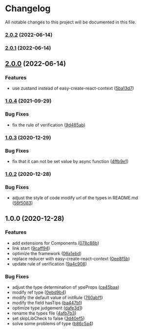# Changelog

All notable changes to this project will be documented in this file.

### [2.0.2](https://github.com/zixiCat/form-bunch/compare/v2.0.1...v2.0.2) (2022-06-14)

### [2.0.1](https://github.com/zixiCat/form-bunch/compare/v2.0.0...v2.0.1) (2022-06-14)

## [2.0.0](https://github.com/zixiCat/form-bunch/compare/v1.0.4...v2.0.0) (2022-06-14)


### Features

* use zustand instead of easy-create-react-context ([5ba13d7](https://github.com/zixiCat/form-bunch/commit/5ba13d7c52995dc6bcd3e9602dc869eac744133a))

### [1.0.4](https://github.com/zixiCat/form-bunch/compare/v1.0.3...v1.0.4) (2021-09-29)


### Bug Fixes

* fix the rule of verification ([9d485ab](https://github.com/zixiCat/form-bunch/commit/9d485abd91e76799c71cbbb88ef4c141e2be3f83))

### [1.0.3](https://github.com/zixiCat/form-bunch/compare/v1.0.2...v1.0.3) (2020-12-29)


### Bug Fixes

* fix that it can not be set value by async function ([4ffb9e1](https://github.com/zixiCat/form-bunch/commit/4ffb9e13682f01a4d3c5ddb52bf871da9993cbd1))

### [1.0.2](https://github.com/zixiCat/form-bunch/compare/v1.0.0...v1.0.2) (2020-12-28)


### Bug Fixes

* adjust the style of code modify url of the types in README.md ([56f5083](https://github.com/zixiCat/form-bunch/commit/56f508352df68d37f678079df0cbe66e3d9a97b5))

## 1.0.0 (2020-12-28)


### Features

* add extensions for Components ([078c88b](https://github.com/zixiCat/form-bunch/commit/078c88b42a211b2d1e9c233f0cb3d8ac36fded4b))
* link start ([9caff94](https://github.com/zixiCat/form-bunch/commit/9caff941a9fcaed234da96f991aa6dc15cb324bb))
* optimize the framework ([06a1ebd](https://github.com/zixiCat/form-bunch/commit/06a1ebd3c1eb4af18615c8296316c209f35cee7d))
* replace reducer with easy-create-react-context ([0ee8f5b](https://github.com/zixiCat/form-bunch/commit/0ee8f5b8cc0de79c93e56a6df2c1c01f8a6c7af3))
* update rule of verification ([9a4c908](https://github.com/zixiCat/form-bunch/commit/9a4c9088c670b91ed50a11d39bcc5f7f39f8cb32))


### Bug Fixes

* adjust the type determination of 	ypeProps ([ce45baa](https://github.com/zixiCat/form-bunch/commit/ce45baaba880c15226fe1844359132735ad36ca8))
* modify ref type ([0ebd9b4](https://github.com/zixiCat/form-bunch/commit/0ebd9b46e67a7d14132ebfdc2f12736b569890b2))
* modify the default value of initRule ([760abf1](https://github.com/zixiCat/form-bunch/commit/760abf1bfd3c14316ecef81f538717a84798e65c))
* modify the field hasTips ([ba447b1](https://github.com/zixiCat/form-bunch/commit/ba447b1f6f96f41fe901d744fe76bcfa1a89144b))
* optimize type judgement ([dafe3d1](https://github.com/zixiCat/form-bunch/commit/dafe3d1b249145bff622eefa2e7746b1a86678e6))
* rename the types file ([4afb7b3](https://github.com/zixiCat/form-bunch/commit/4afb7b3cda32f51d2f2fa040fe29f6ce0bf15ecc))
* set skipLibCheck to false ([3d40ef5](https://github.com/zixiCat/form-bunch/commit/3d40ef5aa75c5f957bb2f083698ab9ac97f04fd5))
* solve some problems of type ([b86c5a4](https://github.com/zixiCat/form-bunch/commit/b86c5a4c0028a7758ac64f6a0995eca7d1889246))
